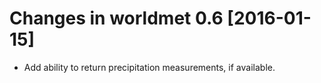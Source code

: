 # Changes in worldmet 0.6 [2016-01-15]

- Add ability to return precipitation measurements, if available.

